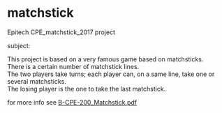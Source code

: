 # matchstick
Epitech CPE_matchstick_2017  project

subject:

This project is based on a very famous game based on matchsticks.\
There is a certain number of matchstick lines.\
The two players take turns; each player can, on a same line, take one or several matchsticks.\
The losing player is the one to take the last matchstick.

for more info see [B-CPE-200_Matchstick.pdf](./B-CPE-200_Matchstick.pdf)
